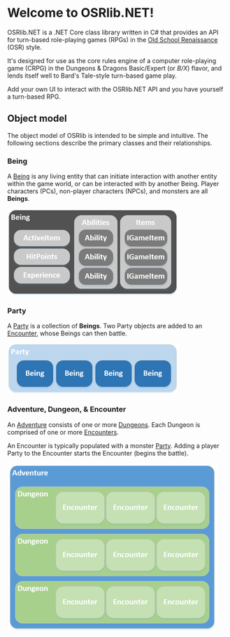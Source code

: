 # Welcome to OSRlib.NET!

OSRlib.NET is a .NET Core class library written in C# that provides an API for turn-based role-playing games (RPGs) in the [Old School Renaissance](https://en.wikipedia.org/wiki/Old_School_Renaissance) (OSR) style.

It's designed for use as the core rules engine of a computer role-playing game (CRPG) in the Dungeons & Dragons Basic/Expert (or *B/X*) flavor, and lends itself well to Bard's Tale-style turn-based game play.

Add your own UI to interact with the OSRlib.NET API and you have yourself a turn-based RPG.

## Object model

The object model of OSRlib is intended to be simple and intuitive. The following sections describe the primary classes and their relationships.

### Being

A [Being](/api/osrlib.Core.Being) is any living entity that can initiate interaction with another entity within the game world, or can be interacted with by another Being. Player characters (PCs), non-player characters (NPCs), and monsters are all **Beings**.

![OSRlib Being diagram](./images/being_sm.png)

### Party

A [Party](/api/osrlib.Core.Party) is a collection of **Beings**. Two Party objects are added to an [Encounter](#adventure-dungeon--encounter), whose Beings can then battle.

![OSRlib Party diagram](./images/party_sm.png)

### Adventure, Dungeon, & Encounter

An [Adventure](/api/osrlib.Core.Adventure) consists of one or more [Dungeons](/api/osrlib.Core.Dungeon). Each Dungeon is comprised of one or more [Encounters](/api/osrlib.Core.Encounter).

An Encounter is typically populated with a monster [Party](#party). Adding a player Party to the Encounter starts the Encounter (begins the battle).

![OSRlib Adventure diagram](./images/adventure_sm.png)
